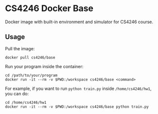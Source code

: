 # CS4246 Docker Base

Docker image with built-in environment and simulator for CS4246 course.

## Usage

Pull the image:
```
docker pull cs4246/base
```

Run your program inside the container:
```
cd /path/to/your/program
docker run -it --rm -v $PWD:/workspace cs4246/base <command>
```

For example, if you want to run ``python train.py`` inside ``/home/cs4246/hw1``, you can do:
```
cd /home/cs4246/hw1
docker run -it --rm -v $PWD:/workspace cs4246/base python train.py
```
